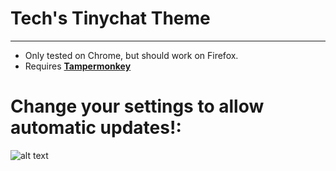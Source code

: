 # Tech's Tinychat Theme
---

* Only tested on Chrome, but should work on Firefox.
* Requires [**Tampermonkey**](https://chrome.google.com/webstore/detail/tampermonkey/dhdgffkkebhmkfjojejmpbldmpobfkfo)


# Change your settings to allow automatic updates!:

![alt text](https://github.com/Technetium1/TinychatTheme/raw/master/Tampermonkey_Settings.png "Tampermonkey Settings")
